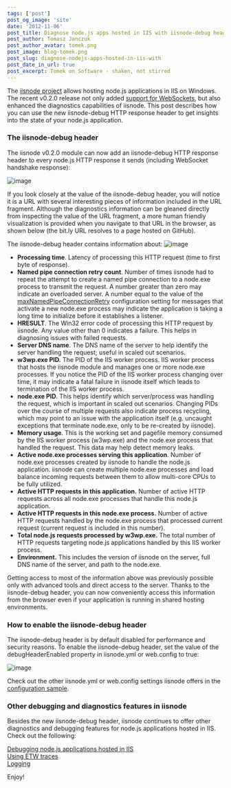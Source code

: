 ```yaml
---
tags: ['post']
post_og_image: 'site'
date: '2012-11-06'  
post_title: Diagnose node.js apps hosted in IIS with iisnode-debug header
post_author: Tomasz Janczuk
post_author_avatar: tomek.png
post_image: blog-tomek.png
post_slug: diagnose-nodejs-apps-hosted-in-iis-with
post_date_in_url: true
post_excerpt: Tomek on Software - shaken, not stirred
---
```





The [iisnode project](https://github.com/tjanczuk/iisnode) allows hosting node.js applications in IIS on Windows. The recent v0.2.0 release not only added [support for WebSockets](http://tomasz.janczuk.org/2012/11/how-to-use-websockets-with-nodejs-apps.html), but also enhanced the diagnostics capabilities of iisnode. This post describes how you can use the new iisnode-debug HTTP response header to get insights into the state of your node.js application.  

### The iisnode-debug header  

The iisnode v0.2.0 module can now add an iisnode-debug HTTP response header to every node.js HTTP response it sends (including WebSocket handshake response):  

 ![image](http://lh4.ggpht.com/-6LdagTwQdFE/UJnjjmXUS1I/AAAAAAAACw8/Io-VGUbkrSg/image_thumb%25255B12%25255D.png?imgmax=800)  

If you look closely at the value of the iisnode-debug header, you will notice it is a URL with several interesting pieces of information included in the URL fragment. Although the diagnostics information can be gleaned directly from inspecting the value of the URL fragment, a more human friendly visualization is provided when you navigate to that URL in the browser, as shown below (the bit.ly URL resolves to a page hosted on GitHub).   

The iisnode-debug header contains information about:  ![image](http://lh3.ggpht.com/-NIfXLME_WDI/UJnjkisLbLI/AAAAAAAACxM/r9e-y9ydNTU/image_thumb%25255B15%25255D.png?imgmax=800)   

* **Processing time**. Latency of processing this HTTP request (time to first byte of response).  
* **Named pipe connection retry count**. Number of times iisnode had to repeat the attempt to create a named pipe connection to a node.exe process to transmit the request. A number greater than zero may indicate an overloaded server. A number equal to the value of the [maxNamedPipeConnectionRetry](https://github.com/tjanczuk/iisnode/blob/master/src/samples/configuration/iisnode.yml#L31-34) configuration setting for messages that activate a new node.exe process may indicate the application is taking a long time to initialize before it establishes a listener.  
* **HRESULT**. The Win32 error code of processing this HTTP request by iisnode. Any value other than 0 indicates a failure. This helps in diagnosing issues with failed requests.  
* **Server DNS name**. The DNS name of the server to help identify the server handling the request; useful in scaled out scenarios.  
* **w3wp.exe PID.** The PID of the IIS worker process. IIS worker process that hosts the iisnode module and manages one or more node.exe processes. If you notice the PID of the IIS worker process changing over time, it may indicate a fatal failure in iisnode itself which leads to termination of the IIS worker process.  
* **node.exe PID**. This helps identify which server/process was handling the request, which is important in scaled out scenarios. Changing PIDs over the course of multiple requests also indicate process recycling, which may point to an issue with the application itself (e.g. uncaught exceptions that terminate node.exe, only to be re-created by iisnode).  
* **Memory usage**. This is the working set and pagefile memory consumed by the IIS worker process (w3wp.exe) and the node.exe process that handled the request. This data may help detect memory leaks.  
* **Active node.exe processes serving this application**. Number of node.exe processes created by iisnode to handle the node.js application. iisnode can create multiple node.exe processes and load balance incoming requests between them to allow multi-core CPUs to be fully utilized.  
* **Active HTTP requests in this application.** Number of active HTTP requests across all node.exe processes that handle this node.js application.  
* **Active HTTP requests in this node.exe process.** Number of active HTTP requests handled by the node.exe process that processed current request (current request is included in this number).  
* **Total node.js requests processed by w3wp.exe.** The total number of HTTP requests targeting node.js applications handled by this IIS worker process.  
* **Environment.** This includes the version of iisnode on the server, full DNS name of the server, and path to the node.exe.  
  

Getting access to most of the information above was previously possible only with advanced tools and direct access to the server. Thanks to the iisnode-debug header, you can now conveniently access this information from the browser even if your application is running in shared hosting environments.   

### How to enable the iisnode-debug header  

The iisnode-debug header is by default disabled for performance and security reasons. To enable the iisnode-debug header, set the value of the debugHeaderEnabled property in iisnode.yml or web.config to true:  

 ![image](http://lh3.ggpht.com/-OWva0MUzZbY/UJnjlbg48GI/AAAAAAAACxc/-htzI5QkKak/image_thumb%25255B22%25255D.png?imgmax=800)   

Check out the other iisnode.yml or web.config settings iisnode offers in the [configuration sample](https://github.com/tjanczuk/iisnode/tree/master/src/samples/configuration).   

### Other debugging and diagnostics features in iisnode  

  

Besides the new iisnode-debug header, iisnode continues to offer other diagnostics and debugging features for node.js applications hosted in IIS. Check out the following:  

[Debugging node.js applications hosted in IIS](http://tomasz.janczuk.org/2011/11/debug-nodejs-applications-on-windows.html)      
[Using ETW traces](http://tomasz.janczuk.org/2011/09/using-event-tracing-for-windows-to.html)      
[Logging](http://tomasz.janczuk.org/2011/08/hosting-nodejs-applications-in-iis-on.html)  

Enjoy!  